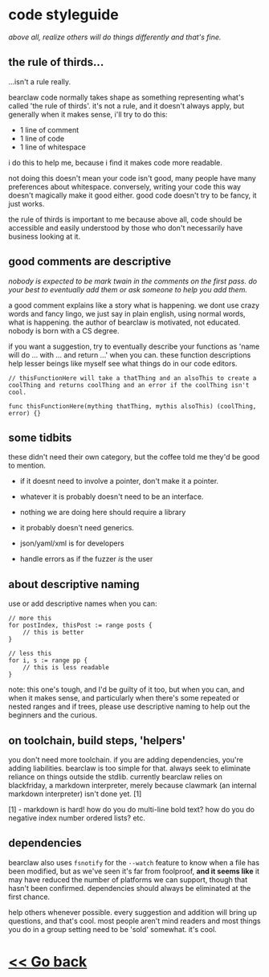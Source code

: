 # code styleguide

*above all, realize others will do things differently and that's fine.*

## the rule of thirds...
...isn't a rule really.

bearclaw code normally takes shape as something representing what's called 'the rule of thirds'. it's not a rule, and it doesn't always apply, but generally when it makes sense, i'll try to do this:

- 1 line of comment
- 1 line of code
- 1 line of whitespace

i do this to help me, because i find it makes code more readable. 

not doing this doesn't mean your code isn't good, many people have many preferences about whitespace. conversely, writing your code this way doesn't magically make it good either. good code doesn't try to be fancy, it just works.

the rule of thirds is important to me because above all, code should be accessible and easily understood by those who don't necessarily have business looking at it.

## good comments are descriptive

*nobody is expected to be mark twain in the comments on the first pass. do your best to eventually add them or ask someone to help you add them.*

a good comment explains like a story what is happening. we dont use crazy words and fancy lingo, we just say in plain english, using normal words, what is happening. the author of bearclaw is motivated, not educated. nobody is born with a CS degree.

if you want a suggestion, try to eventually describe your functions as 'name will do ... with ... and return ...' when you can. these function descriptions help lesser beings like myself see what things do in our code editors.

```
// thisFunctionHere will take a thatThing and an alsoThis to create a coolThing and returns coolThing and an error if the coolThing isn't cool.

func thisFunctionHere(mything thatThing, mythis alsoThis) (coolThing, error) {}
```

## some tidbits
these didn't need their own category, but the coffee told me they'd be good to mention.

- if it doesnt need to involve a pointer, don't make it a pointer.

- whatever it is probably doesn't need to be an interface.

- nothing we are doing here should require a library

- it probably doesn't need generics.

- json/yaml/xml is for developers

- handle errors as if the fuzzer *is* the user

## about descriptive naming

use or add descriptive names when you can:

```
// more this
for postIndex, thisPost := range posts {
    // this is better
}

// less this
for i, s := range pp {
    // this is less readable
}
```

note: this one's tough, and I'd be guilty of it too, but when you can, and when it makes sense, and particularly when there's some repeated or nested ranges and if trees, please use descriptive naming to help out the beginners and the curious.

## on toolchain, build steps, 'helpers'

you don't need more toolchain. if you are adding dependencies, you're adding liabilities. bearclaw is too simple for that. always seek to eliminate reliance on things outside the stdlib.  currently bearclaw relies on blackfriday, a markdown interpreter, merely because clawmark (an internal markdown interpreter) isn't done yet. [1]

[1] - markdown is hard! how do you do multi-line bold text? how do you do negative index number ordered lists? etc.

## dependencies

bearclaw also uses `fsnotify` for the `--watch` feature to know when a file has been modified, but as we've seen it's far from foolproof, **and it seems like** it may have reduced the number of platforms we can support, though that hasn't been confirmed. dependencies should always be eliminated at the first chance.

help others whenever possible. every suggestion and addition will bring up questions, and that's cool. most people aren't mind readers and most things you do in a group setting need to be 'sold' somewhat. it's cool.

# [<< Go back](https://github.com/donuts-are-good/bearclaw/blob/master/markdown/README.md)